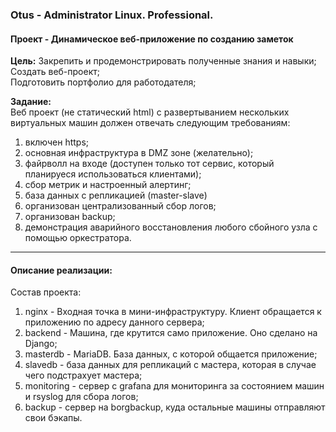 ### **Otus - Administrator Linux. Professional.**  
#### **Проект - Динамическое веб-приложение по созданию заметок**  
**Цель:** 
Закрепить и продемонстрировать полученные знания и навыки;\
Создать веб-проект;\
Подготовить портфолио для работодателя;

**Задание:**  
Веб проект (не статический html) с развертыванием нескольких виртуальных машин должен отвечать следующим требованиям:

1) включен https;
2) основная инфраструктура в DMZ зоне (желательно);
3) файрволл на входе (доступен только тот сервис, который планируеся использоваться клиентами);
4) сбор метрик и настроенный алертинг;
5) база данных с репликацией (master-slave)
6) организован централизованный сбор логов;
7) организован backup;
8) демонстрация аварийного восстановления любого сбойного узла с помощью оркестратора.

****
#### **Описание реализации:**
Состав проекта:
1) nginx - Входная точка в мини-инфраструктуру. Клиент обращается к приложению по адресу данного сервера;
2) backend - Машина, где крутится само приложение. Оно сделано на Django;
3) masterdb - MariaDB. База данных, с которой общается приложение;
4) slavedb - база данных для репликаций с мастера, которая в случае чего подстрахует мастера;
5) monitoring - сервер с grafana для мониторинга за состоянием машин и rsyslog для сбора логов;
6) backup - сервер на borgbackup, куда остальные машины отправляют свои бэкапы.

